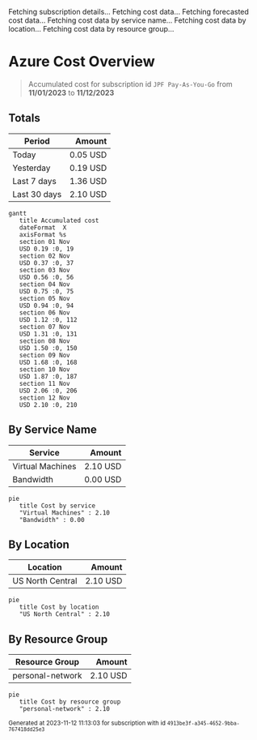 Fetching subscription details...
Fetching cost data...
Fetching forecasted cost data...
Fetching cost data by service name...
Fetching cost data by location...
Fetching cost data by resource group...
# Azure Cost Overview

> Accumulated cost for subscription id `JPF Pay-As-You-Go` from **11/01/2023** to **11/12/2023**

## Totals

|Period|Amount|
|---|---:|
|Today|0.05 USD|
|Yesterday|0.19 USD|
|Last 7 days|1.36 USD|
|Last 30 days|2.10 USD|

```mermaid
gantt
   title Accumulated cost
   dateFormat  X
   axisFormat %s
   section 01 Nov
   USD 0.19 :0, 19
   section 02 Nov
   USD 0.37 :0, 37
   section 03 Nov
   USD 0.56 :0, 56
   section 04 Nov
   USD 0.75 :0, 75
   section 05 Nov
   USD 0.94 :0, 94
   section 06 Nov
   USD 1.12 :0, 112
   section 07 Nov
   USD 1.31 :0, 131
   section 08 Nov
   USD 1.50 :0, 150
   section 09 Nov
   USD 1.68 :0, 168
   section 10 Nov
   USD 1.87 :0, 187
   section 11 Nov
   USD 2.06 :0, 206
   section 12 Nov
   USD 2.10 :0, 210
```

## By Service Name

|Service|Amount|
|---|---:|
|Virtual Machines|2.10 USD|
|Bandwidth|0.00 USD|

```mermaid
pie
   title Cost by service
   "Virtual Machines" : 2.10
   "Bandwidth" : 0.00
```

## By Location

|Location|Amount|
|---|---:|
|US North Central|2.10 USD|

```mermaid
pie
   title Cost by location
   "US North Central" : 2.10
```

## By Resource Group

|Resource Group|Amount|
|---|---:|
|personal-network|2.10 USD|

```mermaid
pie
   title Cost by resource group
   "personal-network" : 2.10
```

<sup>Generated at 2023-11-12 11:13:03 for subscription with id `4913be3f-a345-4652-9bba-767418dd25e3`</sup>
